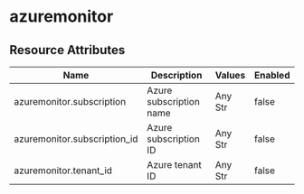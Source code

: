 [comment]: <> (Code generated by mdatagen. DO NOT EDIT.)

# azuremonitor

## Resource Attributes

| Name | Description | Values | Enabled |
| ---- | ----------- | ------ | ------- |
| azuremonitor.subscription | Azure subscription name | Any Str | false |
| azuremonitor.subscription_id | Azure subscription ID | Any Str | false |
| azuremonitor.tenant_id | Azure tenant ID | Any Str | false |
